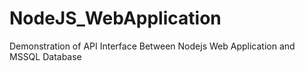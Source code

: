 # NodeJS_WebApplication
Demonstration of  API Interface Between Nodejs Web Application and MSSQL Database
